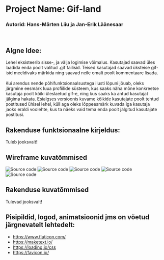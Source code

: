 # Project Name: Gif-land
### Autorid: Hans-Märten Liiu ja Jan-Erik Läänesaar
</br>

Algne Idee:
-------------

Lehel eksisteerib sisse-, ja välja logimise võimalus. Kasutajad saavad üles laadida enda poolt valitud .gif failisid. Teised kasutajad saavad üksteise gif-isid meeldivaks märkida ning saavad neile omalt poolt kommentaare lisada. 
<br />
<br />
Kui arendus nende põhifunktsionaalsustega ilusti lõpuni jõuab, oleks järgmine eesmärk luua profiilide süsteem, kus saaks näha mõne konkreetse kasutaja poolt kõiki üleslaetud gif-e, ning kus saaks ka antud kasutajat jälgima hakata. Esialgses versioonis kuvame kõikide kasutajate poolt tehtud postitused ühisel lehel, küll aga oleks lõppeesmärk kuvada iga kasutaja jaoks eraldi voolehte, kus ta näeks vaid tema enda poolt jälgitud kasutajate postitusi. 
</br>

## Rakenduse funktsionaalne kirjeldus:

Tuleb jooksvalt!
</br>

## Wireframe kuvatõmmised
![Source code](wireframes/register.jpg)
![Source code](wireframes/login.jpg)
![Source code](wireframes/feed.jpg)
![Source code](wireframes/profile.jpg)
![Source code](wireframes/comments.jpg)
</br>

## Rakenduse kuvatõmmised

Tulevad jooksvalt!



## Pisipildid, logod, animatsioonid jms on võetud järgnevatelt lehtedelt:
* https://www.flaticon.com/
* https://maketext.io/
* https://loading.io/css
* https://favicon.io/



